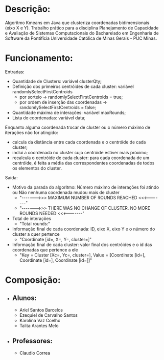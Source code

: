 
# Descrição:

Algoritmo Kmeans em Java que clusteriza coordenadas bidimensionais (eixo X e Y). 
Trabalho prático para a disciplina Planejamento de Capacidade e Avaliação de Sistemas Computacionais do Bacharelado em Engenharia de Software da Pontifícia Universidade Católica de Minas Gerais - PUC Minas.

# Funcionamento:

Entradas: 
- Quantidade de Clusters: variável clusterQty;
- Definição dos primeiros centróides de cada cluster: variável randomlySelectFirstCentroids
  - por sorteio -> randomlySelectFirstCentroids = true;
  - por ordem de inserção das coordenadas -> randomlySelectFirstCentroids = false;
- Quantidade máxima de interações: variável maxRounds;
- Lista de coordenadas: variável data;

Enquanto alguma coordenada trocar de cluster ou o número máximo de iterações não for atingido:
- calcula da distância entre cada coordenada e o centróide de cada cluster; 
- inclui a coordenada no cluster cujo centróide estiver mais próximo;
- recalcula o centróide de cada cluster: para cada coordenada de um centróide, é feita a média das correspondentes coordenadas de todos os elementos do cluster.

Saída:

- Motivo da parada do algoritmo: Número máximo de interações foi atindo ou Não nenhuma coordenada mudou mais de cluster
  - "------->>> MAXIMUM NUMBER OF ROUNDS REACHED <<<-------"
  - "------->>> THERE WAS NO CHANGE OF CLUSTER. NO MORE ROUNDS NEEDED <<<-------"
- Total de interações
  - "Total rounds:"
- Informação final de cada coordenada: ID, eixo X, eixo Y e o número do cluster a quer pertence
  - "Coordinate [id=, X=, Y=, cluster=]"
- Informação final de cada cluster: valor final dos centróides e o id das coordenadas que pertence a ele
  - "Key = Cluster [Xc=, Yc=, cluster=], Value = [Coordinate [id=], Coordinate [id=], Coordinate [id=]]"


# Composição:

- ## Alunos:
  - Ariel Santos Barcelos
  - Ezequiel de Carvalho Santos
  - Karolina Vaz Coelho
  - Talita Arantes Melo

- ## Professores:
  - Claudio Correa
